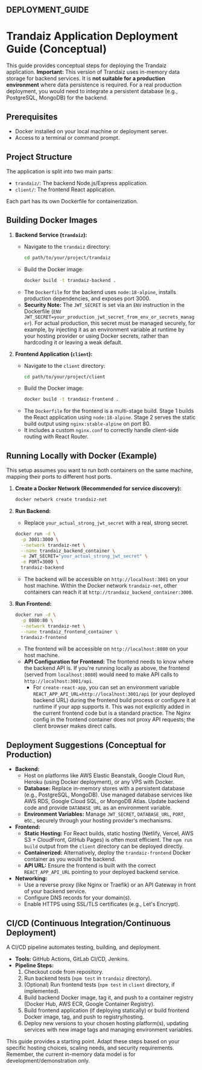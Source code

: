 ## DEPLOYMENT_GUIDE
# Trandaiz Application Deployment Guide (Conceptual)

This guide provides conceptual steps for deploying the Trandaiz application.
**Important:** This version of Trandaiz uses in-memory data storage for backend services. It is **not suitable for a production environment** where data persistence is required. For a real production deployment, you would need to integrate a persistent database (e.g., PostgreSQL, MongoDB) for the backend.

## Prerequisites

*   Docker installed on your local machine or deployment server.
*   Access to a terminal or command prompt.

## Project Structure

The application is split into two main parts:
*   `trandaiz/`: The backend Node.js/Express application.
*   `client/`: The frontend React application.

Each part has its own Dockerfile for containerization.

## Building Docker Images

1.  **Backend Service (`trandaiz`):**
    *   Navigate to the `trandaiz` directory:
        ```bash
        cd path/to/your/project/trandaiz
        ```
    *   Build the Docker image:
        ```bash
        docker build -t trandaiz-backend .
        ```
    *   The `Dockerfile` for the backend uses `node:18-alpine`, installs production dependencies, and exposes port 3000.
    *   **Security Note:** The `JWT_SECRET` is set via an `ENV` instruction in the Dockerfile (`ENV JWT_SECRET=your_production_jwt_secret_from_env_or_secrets_manager`). For actual production, this secret must be managed securely, for example, by injecting it as an environment variable at runtime by your hosting provider or using Docker secrets, rather than hardcoding it or leaving a weak default.

2.  **Frontend Application (`client`):**
    *   Navigate to the `client` directory:
        ```bash
        cd path/to/your/project/client
        ```
    *   Build the Docker image:
        ```bash
        docker build -t trandaiz-frontend .
        ```
    *   The `Dockerfile` for the frontend is a multi-stage build. Stage 1 builds the React application using `node:18-alpine`. Stage 2 serves the static build output using `nginx:stable-alpine` on port 80.
    *   It includes a custom `nginx.conf` to correctly handle client-side routing with React Router.

## Running Locally with Docker (Example)

This setup assumes you want to run both containers on the same machine, mapping their ports to different host ports.

1.  **Create a Docker Network (Recommended for service discovery):**
    ```bash
    docker network create trandaiz-net
    ```

2.  **Run Backend:**
    *   Replace `your_actual_strong_jwt_secret` with a real, strong secret.
    ```bash
    docker run -d \
      -p 3001:3000 \
      --network trandaiz-net \
      --name trandaiz_backend_container \
      -e JWT_SECRET="your_actual_strong_jwt_secret" \
      -e PORT=3000 \
      trandaiz-backend
    ```
    *   The backend will be accessible on `http://localhost:3001` on your host machine. Within the Docker network `trandaiz-net`, other containers can reach it at `http://trandaiz_backend_container:3000`.

3.  **Run Frontend:**
    ```bash
    docker run -d \
      -p 8080:80 \
      --network trandaiz-net \
      --name trandaiz_frontend_container \
      trandaiz-frontend
    ```
    *   The frontend will be accessible on `http://localhost:8080` on your host machine.
    *   **API Configuration for Frontend:** The frontend needs to know where the backend API is. If you're running locally as above, the frontend (served from `localhost:8080`) would need to make API calls to `http://localhost:3001/api`.
        *   For `create-react-app`, you can set an environment variable `REACT_APP_API_URL=http://localhost:3001/api` (or your deployed backend URL) during the frontend build process or configure it at runtime if your app supports it. This was not explicitly added in the current frontend code but is a standard practice. The Nginx config in the frontend container does not proxy API requests; the client browser makes direct calls.

## Deployment Suggestions (Conceptual for Production)

*   **Backend:**
    *   Host on platforms like AWS Elastic Beanstalk, Google Cloud Run, Heroku (using Docker deployment), or any VPS with Docker.
    *   **Database:** Replace in-memory stores with a persistent database (e.g., PostgreSQL, MongoDB). Use managed database services like AWS RDS, Google Cloud SQL, or MongoDB Atlas. Update backend code and provide `DATABASE_URL` as an environment variable.
    *   **Environment Variables:** Manage `JWT_SECRET`, `DATABASE_URL`, `PORT`, etc., securely through your hosting provider's mechanisms.
*   **Frontend:**
    *   **Static Hosting:** For React builds, static hosting (Netlify, Vercel, AWS S3 + CloudFront, GitHub Pages) is often most efficient. The `npm run build` output from the `client` directory can be deployed directly.
    *   **Containerized:** Alternatively, deploy the `trandaiz-frontend` Docker container as you would the backend.
    *   **API URL:** Ensure the frontend is built with the correct `REACT_APP_API_URL` pointing to your deployed backend service.
*   **Networking:**
    *   Use a reverse proxy (like Nginx or Traefik) or an API Gateway in front of your backend service.
    *   Configure DNS records for your domain(s).
    *   Enable HTTPS using SSL/TLS certificates (e.g., Let's Encrypt).

## CI/CD (Continuous Integration/Continuous Deployment)

A CI/CD pipeline automates testing, building, and deployment.
*   **Tools:** GitHub Actions, GitLab CI/CD, Jenkins.
*   **Pipeline Steps:**
    1.  Checkout code from repository.
    2.  Run backend tests (`npm test` in `trandaiz` directory).
    3.  (Optional) Run frontend tests (`npm test` in `client` directory, if implemented).
    4.  Build backend Docker image, tag it, and push to a container registry (Docker Hub, AWS ECR, Google Container Registry).
    5.  Build frontend application (if deploying statically) or build frontend Docker image, tag, and push to registry/hosting.
    6.  Deploy new versions to your chosen hosting platform(s), updating services with new image tags and managing environment variables.

This guide provides a starting point. Adapt these steps based on your specific hosting choices, scaling needs, and security requirements.
Remember, the current in-memory data model is for development/demonstration only.
```
